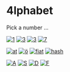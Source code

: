 # 4lphabet
Pick a number ...

[![1](2024-4lphabet/black/blk1.png)](2024-4lphabet/black/blk1.png)
[![3](2024-4lphabet/black/blk3.png)](2024-4lphabet/black/blk3.png)
[![3](2024-4lphabet/black/blk3.png)](2024-4lphabet/black/blk3.png)
[![7](2024-4lphabet/black/blk7.png)](2024-4lphabet/black/blk7.png)

[![at](2024-4lphabet/butter/btr_at.png)](2024-4lphabet/butter/btr_at.png)
[![ö](2024-4lphabet/butter/btrouml.png)](2024-4lphabet/butter/btrouml.png)
[![fiat](2024-4lphabet/butter/btr_fiat.png)](2024-4lphabet/butter/btr_fiat.png)
[![hash](2024-4lphabet/butter/btr_hash.png)](2024-4lphabet/butter/btr_hash.png)

[![A](2024-4lphabet/black/blka.png)](2024-4lphabet/black/blka.png)
[![S](2024-4lphabet/black/blks.png)](2024-4lphabet/black/blks.png)
[![D](2024-4lphabet/black/blkd.png)](2024-4lphabet/black/blkd.png)
[![F](2024-4lphabet/black/blkf.png)](2024-4lphabet/black/blkf.png)
